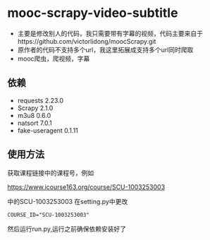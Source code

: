 # mooc-scrapy-video-subtitle

+ 主要是修改别人的代码，我只需要带有字幕的视频，代码主要来自于https://github.com/victorlidong/moocScrapy.git
+ 原作者的代码不支持多个url，我这里拓展成支持多个url同时爬取
+ mooc爬虫，爬视频，字幕

## 依赖

+ requests                2.23.0
+ Scrapy                  2.1.0
+ m3u8                    0.6.0
+ natsort                 7.0.1
+ fake-useragent          0.1.11

## 使用方法 
获取课程链接中的课程号，例如

https://www.icourse163.org/course/SCU-1003253003 

中的SCU-1003253003 在setting.py中更改

```
COURSE_ID="SCU-1003253003"
```

然后运行run.py,运行之前确保依赖安装好了
